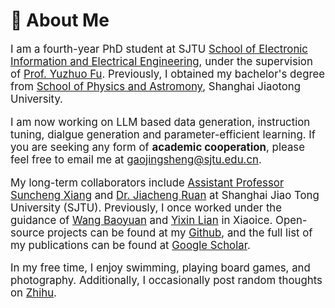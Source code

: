 # 🧑 About Me

<div class='paper-box-text' style="font-size: larger;" markdown="1">

I am a fourth-year PhD student at SJTU [School of Electronic Information and Electrical Engineering](https://www.seiee.sjtu.edu.cn/), under the supervision of [Prof. Yuzhuo Fu](https://dmne.sjtu.edu.cn/dmne/faculty/fuyuzhuo/). Previously, I obtained my bachelor's degree from [School of Physics and Astromony](https://www.physics.sjtu.edu.cn/), Shanghai Jiaotong University. 

I am now working on LLM based data generation, instruction tuning, dialgue generation and parameter-efficient learning. If you are seeking any form of **academic cooperation**, please feel free to email me at gaojingsheng@sjtu.edu.cn.

My long-term collaborators include [Assistant Professor Suncheng Xiang](https://jeremyxsc.github.io/) and [Dr. Jiacheng Ruan](https://jcruan519.github.io/) at Shanghai Jiao Tong University (SJTU). Previously, I once worked under the guidance of [Wang Baoyuan](https://sites.google.com/site/zjuwby/home) and [Yixin Lian](https://lianyixin.github.io/profile/) in Xiaoice. Open-source projects can be found at my [Github](https://github.com/gaojingsheng/), and the full list of my publications can be found at [Google Scholar](https://scholar.google.com/citations?view_op=list_works&hl=en&hl=en&user=O4o2aQcAAAAJ). 

<!-- I am expected to graduate in 2025. If you have any **suitable job recommendations**, please feel free to contact me. -->

In my free time, I enjoy swimming, playing board games, and photography. Additionally, I occasionally post random thoughts on [Zhihu](https://www.zhihu.com/people/cautious-56).

</div>